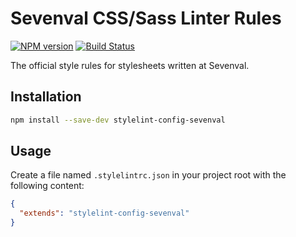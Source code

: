 # Sevenval CSS/Sass Linter Rules

[![NPM version](http://img.shields.io/npm/v/stylelint-config-sevenval.svg)](https://www.npmjs.org/package/stylelint-config-standard) [![Build Status](https://travis-ci.org/marvinhagemeister/stylelint-config-sevenval.svg?branch=master)](https://travis-ci.org/marvinhagemeister/stylelint-config-sevenval)

The official style rules for stylesheets written at Sevenval.

## Installation

```bash
npm install --save-dev stylelint-config-sevenval
```

## Usage

Create a file named `.stylelintrc.json` in your project root with the following
content:

```json
{
  "extends": "stylelint-config-sevenval"
}
```
